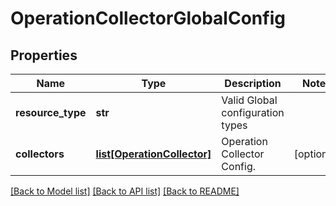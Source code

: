 # OperationCollectorGlobalConfig

## Properties
Name | Type | Description | Notes
------------ | ------------- | ------------- | -------------
**resource_type** | **str** | Valid Global configuration types | 
**collectors** | [**list[OperationCollector]**](OperationCollector.md) | Operation Collector Config. | [optional] 

[[Back to Model list]](../README.md#documentation-for-models) [[Back to API list]](../README.md#documentation-for-api-endpoints) [[Back to README]](../README.md)

